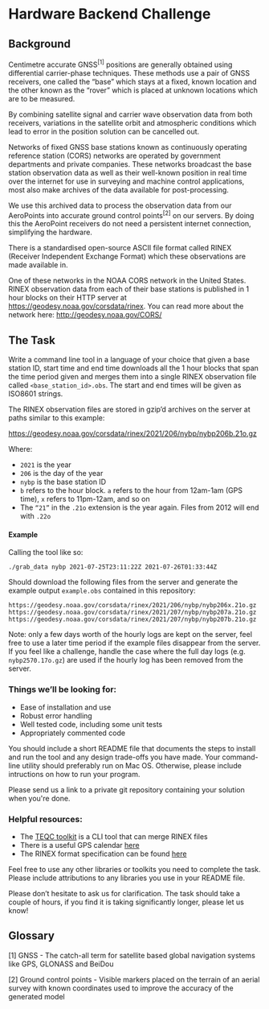 # Hardware Backend Challenge

## Background

Centimetre accurate GNSS<sup>[1]</sup> positions are generally obtained using differential carrier-phase techniques. These methods use a pair of GNSS receivers, one called the “base” which stays at a fixed, known location and the other known as the “rover” which is placed at unknown locations which are to be measured.

By combining satellite signal and carrier wave observation data from both receivers, variations in the satellite orbit and atmospheric conditions which lead to error in the position solution can be cancelled out.

Networks of fixed GNSS base stations known as continuously operating reference station (CORS) networks are operated by government departments and private companies. These networks broadcast the base station observation data as well as their well-known position in real time over the internet for use in surveying and machine control applications, most also make archives of the data available for post-processing.

We use this archived data to process the observation data from our AeroPoints into accurate ground control points<sup>[2]</sup> on our servers. By doing this the AeroPoint receivers do not need a persistent internet connection, simplifying the hardware.

There is a standardised open-source ASCII file format called RINEX (Receiver Independent Exchange Format) which these observations are made available in.

One of these networks in the NOAA CORS network in the United States. RINEX observation data from each of their base stations is published in 1 hour blocks on their HTTP server at https://geodesy.noaa.gov/corsdata/rinex. You can read more about the network here: http://geodesy.noaa.gov/CORS/

## The Task

Write a command line tool in a language of your choice that given a base station ID, start time and end time downloads all the 1 hour blocks that span the time period given and merges them into a single RINEX observation file called `<base_station_id>.obs`. The start and end times will be given as ISO8601 strings.

The RINEX observation files are stored in gzip’d archives on the server at paths similar to this example:

https://geodesy.noaa.gov/corsdata/rinex/2021/206/nybp/nybp206b.21o.gz

Where:

-   `2021` is the year
-   `206` is the day of the year
-   `nybp` is the base station ID
-   `b` refers to the hour block. `a` refers to the hour from 12am-1am (GPS time), `x` refers to 11pm-12am, and so on
-   The `“21”` in the `.21o` extension is the year again. Files from 2012 will end with `.22o`

#### Example

Calling the tool like so:

`./grab_data nybp 2021-07-25T23:11:22Z 2021-07-26T01:33:44Z`

Should download the following files from the server and generate the example output `example.obs` contained in this repository:

    https://geodesy.noaa.gov/corsdata/rinex/2021/206/nybp/nybp206x.21o.gz
    https://geodesy.noaa.gov/corsdata/rinex/2021/207/nybp/nybp207a.21o.gz
    https://geodesy.noaa.gov/corsdata/rinex/2021/207/nybp/nybp207b.21o.gz

Note: only a few days worth of the hourly logs are kept on the server, feel free to use a later time period if the example files disappear from the server. If you feel like a challenge, handle the case where the full day logs (e.g. `nybp2570.17o.gz`) are used if the hourly log has been removed from the server.

### Things we’ll be looking for:

-   Ease of installation and use
-   Robust error handling
-   Well tested code, including some unit tests
-   Appropriately commented code

You should include a short README file that documents the steps to install and run the tool and any design trade-offs you have made. Your command-line utility should preferably run on Mac OS. Otherwise, please include intructions on how to run your program.

Please send us a link to a private git repository containing your solution when you're done.

### Helpful resources:

-   The [TEQC toolkit](https://www.unavco.org/software/data-processing/teqc/teqc.html) is a CLI tool that can merge RINEX files
-   There is a useful GPS calendar [here](https://www.gnsscalendar.com/)
-   The RINEX format specification can be found [here](http://www.geophys.ac.cn/doc/GNSS/rinexv210.pdf)

Feel free to use any other libraries or toolkits you need to complete the task. Please include attributions to any libraries you use in your README file.

Please don’t hesitate to ask us for clarification. The task should take a couple of hours, if you find it is taking significantly longer, please let us know!

## Glossary

[1] GNSS - The catch-all term for satellite based global navigation systems like GPS, GLONASS and BeiDou

[2] Ground control points - Visible markers placed on the terrain of an aerial survey with known coordinates used to improve the accuracy of the generated model
